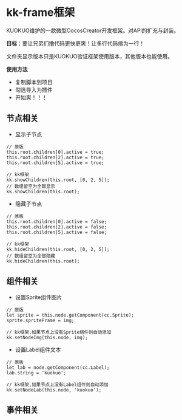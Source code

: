 # kk-frame框架
KUOKUO维护的一款微型CocosCreator开发框架。对API的扩充与封装。  

**目标**：要让兄弟们撸代码更快更爽！让多行代码缩为一行！  

文件夹显示版本只是KUOKUO验证框架使用版本，其他版本也能使用。  

**使用方法**
- 复制脚本到项目
- 勾选导入为插件
- 开始爽！！！

## 节点相关
- 显示子节点
```
// 原版
this.root.children[0].active = true;
this.root.children[2].active = true;
this.root.children[5].active = true;

// kk框架
kk.showChildren(this.root, [0, 2, 5]);
// 数组留空为全部显示
kk.showChildren(this.root);
```
- 隐藏子节点
```
// 原版
this.root.children[0].active = false;
this.root.children[2].active = false;
this.root.children[5].active = false;

// kk框架
kk.hideChildren(this.root, [0, 2, 5]);
// 数组留空为全部隐藏
kk.hideChildren(this.root);
```

## 组件相关
- 设置Sprite组件图片
```
// 原版
let sprite = this.node.getComponent(cc.Sprite);
sprite.spriteFrame = img;

// kk框架,如果节点上没有Sprite组件则自动添加
kk.setNodeImg(this.node, img);
```
- 设置Label组件文本
```
// 原版
let lab = node.getComponent(cc.Label);
lab.string = 'kuokuo';

// kk框架,如果节点上没有Label组件则自动添加
kk.setNodeLab(this.node, 'kuokuo');
```

## 事件相关
